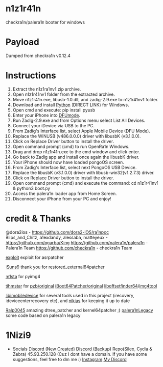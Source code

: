 # n1z1r41n
checkra1n/palera1n booter for windows

# Payload
Dumped from checkra1n v0.12.4

# Instructions

1. Extract the n1z1ra1nv1.zip archive.
2. Open n1z1r41nv1 folder from the extracted archive.
3. Move n1z1r41n.exe, libusb-1.0.dll, and zadig-2.9.exe to n1z1r41nv1 folder.
4. Download and install [Python](https://www.python.org/ftp/python/3.11.0/python-3.11.0-amd64.exe) (DIRECT LINK) for Windows.
5. Open cmd and execute: pip install pyusb
6. Enter your iPhone into [DFUmode](https://theapplewiki.com/wiki/DFU_Mode).
7. Run Zadig-2.9.exe and from Options menu select List All Devices.
8. Connect your iDevice via USB to the PC.
9. From Zadig's Interface list, select Apple Mobile Device (DFU Mode).
10. Replace the WINUSB (v486.0.0.0) driver with libusbK (v3.1.0.0).
11. Click on Replace Driver button to install the driver.
12. Open command prompt (cmd) to run OpenRa1n Windows.
13. Drag and drop n1z1r41n.exe to the cmd window and click enter.
14. Go back to Zadig app and install once again the libusbK driver.
15. Your iPhone should now have loaded pongoOS screen.
16. From Zadig's Interface list, select next PongoOS USB Device.
17. Replace the libusbK (v3.1.0.0) driver with libusb-win32(v1.2.7.3) driver.
18. Click on Replace Driver button to install the driver.
19. Open command prompt (cmd) and execute the command: cd n1z1r41nv1 & python3 boot.py
21. Access the palera1n loader app from Home Screen.
22. Disconnect your iPhone from your PC and enjoy!

# credit & Thanks
@dora2ios - https://github.com/dora2-iOS/ra1npoc <br>
Blips_and_Chitz, a1exdandy, alessaba, matteyeux - https://github.com/pgarba/King
https://github.com/palera1n/palera1n - Palera1n Team
https://github.com/checkra1n - checkra1n Team

[exploit](https://github.com/exploit3dguy/) exploit for asrpatcher

[iSuns9](https://github.com/iSuns9/restored_external64patcher) thank you for restored_external64patcher

[m1sta](https://github.com/m1stadev) for pyimg4

[tihmstar](https://github.com/tihmstar) for [pzb/original](https://github.com/tihmstar/partialZipBrowser) [iBoot64Patcher/original](https://github.com/tihmstar/iBoot64Patcher) [liboffsetfinder64](https://github.com/tihmstar/liboffsetfinder64)/[img4tool](https://github.com/tihmstar/img4tool)

[libimobiledevice](https://github.com/libimobiledevice) for several tools used in this project (irecovery, ideviceenterrecovery etc), and [nikias](https://github.com/nikias) for keeping it up to date

[Ralp0045](https://github.com/Ralph0045/Kernel64Patcher) amazing dtree_patcher and kernel64patcher ;)
[palera1nLegacy](https://github.com/palera1n/repo-legacy.palera.in) some code based on palera1n legacy


# 1Nizi9

- Socials
[Discord (New Created)](https://discord.gg/BfTPBvPWCh)
[Discord (Backup)](https://discord.gg/UJCK8Q52sr)
Repo(Sileo, Cydia & Zebra) 45.93.250.128 (Cuz I dont have a domain. If you have some suggestions, feel free to dm me :)
[Instagram](https://instagram.com/g82.kerem)
[My Discord](https://discord.com/users/1224767483123077252)
